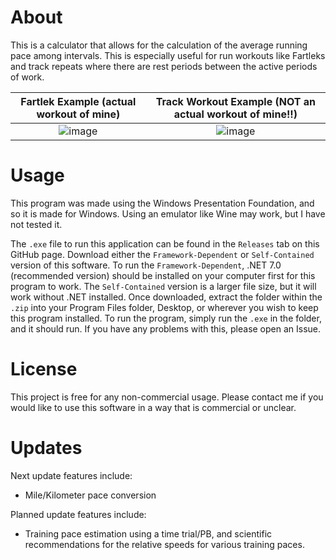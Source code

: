 # About
This is a calculator that allows for the calculation of the average running pace among intervals. This is especially useful for run workouts like Fartleks
and track repeats where there are rest periods between the active periods of work.

Fartlek Example (actual workout of mine)                                                                      |Track Workout Example (NOT an actual workout of mine!!)
:------------------------------------------------------------------------------------------------------------:|:------------------------------------------------------------------------------------------------------------:
![image](https://github.com/ConnellHagen/pace-calculator/assets/72321241/ce8e0d89-59e7-448d-a022-c3ff03654367)|![image](https://github.com/ConnellHagen/pace-calculator/assets/72321241/4b650a3d-a56c-4f0c-aaeb-b5d67cfb3e06)




# Usage
This program was made using the Windows Presentation Foundation, and so it is made for Windows. Using an emulator like Wine may work, but I have not tested it.

The `.exe` file to run this application can be found in the `Releases` tab on this GitHub page. Download either the `Framework-Dependent` or `Self-Contained` version
of this software. To run the `Framework-Dependent`, .NET 7.0 (recommended version) should be installed on your computer first for this program to work. The `Self-Contained`
version is a larger file size, but it will work without .NET installed. Once downloaded, extract the folder within the `.zip` into your Program Files folder, 
Desktop, or wherever you wish to keep this program installed. To run the program, simply run the `.exe` in the folder, and it should run. If you have any 
problems with this, please open an Issue.

# License
This project is free for any non-commercial usage. Please contact me if you would like to use this software in a way that is commercial or unclear.

# Updates
Next update features include:
- Mile/Kilometer pace conversion

Planned update features include: 
- Training pace estimation using a time trial/PB, and scientific recommendations for the relative speeds for various training paces.